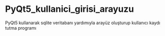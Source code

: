 # PyQt5_kullanici_girisi_arayuzu
PyQt5 kullanarak sqlite veritabanı yardımıyla arayüz oluşturup kullanıcı kaydı tutma programı
